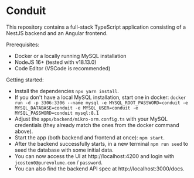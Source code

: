 # Conduit

This repository contains a full-stack TypeScript application consisting of a NestJS backend and an Angular frontend.

Prerequisites:
 - Docker or a locally running MySQL installation
 - NodeJS 16+ (tested with v18.13.0)
 - Code Editor (VSCode is recommended)

Getting started:
 - Install the dependencies `npx yarn install`.
 - If you don't have a local MySQL installation, start one in docker: `docker run -d -p 3306:3306 --name mysql -e MYSQL_ROOT_PASSWORD=conduit -e MYSQL_DATABASE=conduit -e MYSQL_USER=conduit -e MYSQL_PASSWORD=conduit mysql:8.1`
 - Adjust the `apps/backend/mikro-orm.config.ts` with your MySQL credentials (they already match the ones from the docker command above).
 - Start the app (both backend and frontend at once): `npm start`.
 - After the backend successfully starts, in a new terminal `npm run seed` to seed the database with some initial data.
 - You can now access the UI at http://localhost:4200 and login with `jcosten0@purevolume.com` / `password`.
 - You can also find the backend API spec at http://localhost:3000/docs.

